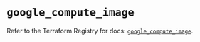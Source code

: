 # `google_compute_image`

Refer to the Terraform Registry for docs: [`google_compute_image`](https://registry.terraform.io/providers/hashicorp/google-beta/5.14.0/docs/resources/google_compute_image).
